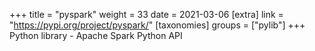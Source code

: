 +++
title = "pyspark"
weight = 33
date = 2021-03-06
[extra]
link = "https://pypi.org/project/pyspark/"
[taxonomies]
groups = ["pylib"]
+++
Python library - Apache Spark Python API

